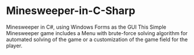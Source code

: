 # Minesweeper-in-C-Sharp
Minesweeper in C#, using Windows Forms as the GUI
This Simple Minesweeper game includes a Menu with brute-force solving algorithm for automated solving of the game or a customization of the game field for the player.

